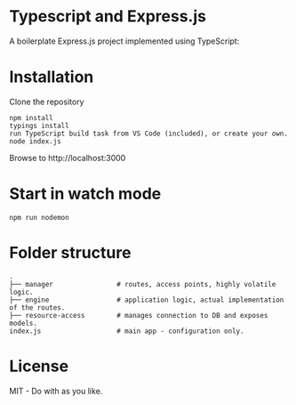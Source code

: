 Typescript and Express.js 
=========================

A boilerplate Express.js project implemented using TypeScript:

# Installation

Clone the repository

```
npm install 
typings install
run TypeScript build task from VS Code (included), or create your own.
node index.js
```

Browse to http://localhost:3000



# Start in watch mode

`npm run nodemon`

# Folder structure

    .
    ├── manager                # routes, access points, highly volatile logic.
    ├── engine                 # application logic, actual implementation of the routes.
    ├── resource-access        # manages connection to DB and exposes models.
	index.js                   # main app - configuration only.

# License

MIT - Do with as you like.